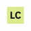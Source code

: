 <div>
<svg width="40" height="40" viewBox="0 0 40 40" fill="none" xmlns="http://www.w3.org/2000/svg">
<rect width="40" height="40" fill="#DBEA8D"/>
<path d="M8.14878 28V11.248H11.7968V24.76H18.1808V28H8.14878ZM26.6824 28.288C25.5464 28.288 24.5224 28.112 23.6104 27.76C22.6984 27.392 21.9224 26.856 21.2824 26.152C20.6424 25.432 20.1464 24.544 19.7944 23.488C19.4424 22.416 19.2664 21.168 19.2664 19.744C19.2664 18.336 19.4424 17.088 19.7944 16C20.1464 14.896 20.6424 13.976 21.2824 13.24C21.9224 12.488 22.6984 11.92 23.6104 11.536C24.5224 11.152 25.5464 10.96 26.6824 10.96C28.2344 10.96 29.5144 11.28 30.5224 11.92C31.5304 12.544 32.3384 13.536 32.9464 14.896L29.8024 16.528C29.5784 15.824 29.2264 15.264 28.7464 14.848C28.2824 14.416 27.5944 14.2 26.6824 14.2C25.6104 14.2 24.7464 14.552 24.0904 15.256C23.4504 15.944 23.1304 16.952 23.1304 18.28V20.968C23.1304 22.296 23.4504 23.312 24.0904 24.016C24.7464 24.704 25.6104 25.048 26.6824 25.048C27.5784 25.048 28.2904 24.808 28.8184 24.328C29.3624 23.832 29.7624 23.24 30.0184 22.552L32.9944 24.28C32.3704 25.56 31.5464 26.552 30.5224 27.256C29.5144 27.944 28.2344 28.288 26.6824 28.288Z" fill="#1F1F1F"/>
</svg>
</div>




<!---
leocalvin-m/leocalvin-m is a ✨ special ✨ repository because its `README.md` (this file) appears on your GitHub profile.
You can click the Preview link to take a look at your changes.
--->
